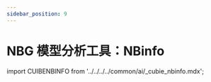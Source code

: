 ```yaml
---
sidebar_position: 9
---
```


# NBG 模型分析工具：NBinfo

import CUIBENBINFO from '../../../../common/ai/\_cubie_nbinfo.mdx';

<CUIBENBINFO />
